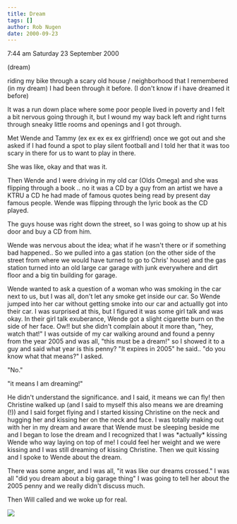 ```yaml
---
title: Dream
tags: []
author: Rob Nugen
date: 2000-09-23
---
```


<p class=date>7:44 am Saturday 23 September 2000

<p class=note>(dream)

<p class=dream>riding my bike through a scary old house / neighborhood that
I remembered (in my dream) I had been through it before.  (I don't know if i
have dreamed it before)

<p class=dream>It was a run down place where some poor people lived in
poverty and I felt a bit nervous going through it, but I wound my way back
left and right turns through sneaky little rooms and openings and I got
through.

<p class=dream>Met Wende and Tammy (ex ex ex ex ex girlfriend) once we got
out and she asked if I had found a spot to play silent football and I told
her that it was too scary in there for us to want to play in there.

<p class=dream>She was like, okay and that was it.

<p class=dream>Then Wende and I were driving in my old car (Olds Omega) and
she was flipping through a book .. no it was a CD by a guy from an artist we
have a KTRU a CD he had made of famous quotes being read by present day
famous people.  Wende was flipping through the lyric book as the CD played.

<p class=dream>The guys house was right down the street, so I was going to
show up at his door and buy a CD from him.

<p class=dream>Wende was nervous about the idea; what if he wasn't there or
if something bad happened..   So we pulled into a gas station (on the other
side of the street from where we would have turned to go to Chris' house)
and the gas station turned into an old large car garage with junk everywhere
and dirt floor and a big tin building for garage.

<p class=dream>Wende wanted to ask a question of a woman who was smoking in
the car next to us, but I was all, don't let any smoke get inside our car.
So Wende jumped into her car without getting smoke into our car and
actuallly got into their car.  I was surprised at this, but I figured it was
some girl talk and was okay.  In their girl talk exuberance, Wende got a
slight cigarette burn on the side of her face.  Ow!!  but she didn't
complain about it more than, "hey, watch that!" I was outside of my car
walking around and found a penny from the  year 2005 and was all, "this must
be a dream!" so I showed it to a guy and said what year is this penny?  "It
expires in 2005" he said..  "do you know what that means?" I asked.

<p class=dream>"No."

<p class=dream>"it means I am dreaming!"

<p class=dream>He didn't understand the significance.  and I said, it means
we can fly!  then Christine walked up (and I said to myself this also means
we are dreaming (!)) and I said forget flying and I started kissing
Christine on the neck and hugging her and kissing her on the neck and face.
I was totally making out with her in my dream and aware that Wende must be
sleeping beside me and I began to lose the dream and I recognized that I was
*actually* kissing Wende who way laying on top of me!  I could feel her
weight and we were kissing and I was still dreaming of kissing Christine.
Then we quit kissing and I spoke to Wende about the dream.

<p class=dream>There was some anger, and I was all, "it was like our dreams
crossed."  I was all "did you dream about a big garage thing"  I was going
to tell her about the 2005 penny and we really didn't discuss much.

<p>Then Will called and we woke up for real.

<p><img src="/images/rob/wL-ROB.gif">

